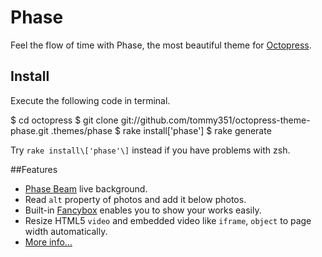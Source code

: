 # Phase

Feel the flow of time with Phase, the most beautiful theme for [Octopress](http://octopress.org/).

## Install

Execute the following code in terminal.

  $ cd octopress
  $ git clone git://github.com/tommy351/octopress-theme-phase.git .themes/phase
  $ rake install['phase']
  $ rake generate

Try `rake install\['phase'\]` instead if you have problems with zsh.

##Features

- [Phase Beam](https://www.youtube.com/watch?v=NhCXnWeXDT0) live background.
- Read `alt` property of photos and add it below photos.
- Built-in [Fancybox](http://fancyapps.com/fancybox/) enables you to show your works easily.
- Resize HTML5 `video` and embedded video like `iframe`, `object` to page width automatically.
- [More info…](http://zespia.tw/octopress-theme-phase/)